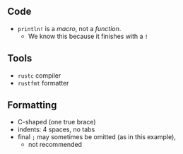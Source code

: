 ## Code

- `println!` is a _macro_, not a _function_.
  - We know this because it finishes with a `!` 

## Tools

- `rustc` compiler
- `rustfmt` formatter

## Formatting

- C-shaped (one true brace)
- indents: 4 spaces, no tabs
- final `;` may sometimes be omitted (as in this example),
  - not recommended

